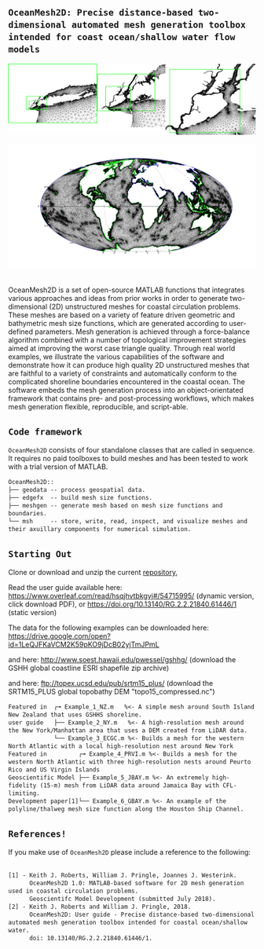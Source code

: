 ## `OceanMesh2D: Precise distance-based two-dimensional automated mesh generation toolbox intended for coast ocean/shallow water flow models`

<p align="center">
  <img src = "nesting.png"> &nbsp &nbsp &nbsp &nbsp
  <img src = "global.jpeg"> &nbsp &nbsp &nbsp &nbsp
</p>
OceanMesh2D is a set of open-source MATLAB functions that integrates various approaches and ideas from prior works in order to generate two-dimensional (2D) unstructured meshes for coastal circulation problems. These meshes are based on a variety of feature driven geometric and bathymetric mesh size functions, which are generated according to user-defined parameters. Mesh generation is achieved through a force-balance algorithm combined with a number of topological improvement strategies aimed at improving the worst case triangle quality. Through real world examples, we illustrate the various capabilities of the software and demonstrate how it can produce high quality 2D unstructured meshes that are faithful to a variety of constraints and automatically conform to the complicated shoreline boundaries encountered in the coastal ocean. The software embeds the mesh generation process into an object-orientated framework that contains pre- and post-processing workflows, which makes mesh generation flexible, reproducible, and script-able. 

## `Code framework` 
`OceanMesh2D`  consists of four standalone classes that are called in sequence. It requires no paid toolboxes to build meshes and has been tested to work with a trial version of MATLAB.

    OceanMesh2D::
    ├── geodata -- process geospatial data.
    ├── edgefx  -- build mesh size functions.
    ├── meshgen -- generate mesh based on mesh size functions and boundaries.
    └── msh     -- store, write, read, inspect, and visualize meshes and their axuillary components for numerical simulation.

## `Starting Out`

Clone or download and unzip the current <a href="https://github.com/CHLNDDEV/OceanMesh2D/archive/master.zip">repository</a>, 

Read the user guide available here:
https://www.overleaf.com/read/hsqjhvtbkgvj#/54715995/ (dynamic version, click download PDF), or https://doi.org/10.13140/RG.2.2.21840.61446/1 (static version)

The data for the following examples can be downloaded here: 
 https://drive.google.com/open?id=1LeQJFKaVCM2K59pKO9jDcB02yjTmJPmL
 
and here: http://www.soest.hawaii.edu/pwessel/gshhg/ (download the GSHH global coastline ESRI shapefile zip archive)
 
and here: ftp://topex.ucsd.edu/pub/srtm15_plus/ (download the SRTM15_PLUS global topobathy DEM "topo15_compressed.nc")
```
Featured in  ┌╼ Example_1_NZ.m   %<- A simple mesh around South Island New Zealand that uses GSHHS shoreline. 
user guide   ├── Example_2_NY.m   %<- A high-resolution mesh around the New York/Manhattan area that uses a DEM created from LiDAR data.  
             └── Example_3_ECGC.m %<- Builds a mesh for the western North Atlantic with a local high-resolution nest around New York
Featured in         ┌╼ Example_4_PRVI.m %<- Builds a mesh for the western North Atlantic with three high-resolution nests around Peurto Rico and US Virgin Islands
Geoscientific Model ├── Example_5_JBAY.m %<- An extremely high-fidelity (15-m) mesh from LiDAR data around Jamaica Bay with CFL-limiting.
Development paper[1]└── Example_6_GBAY.m %<- An example of the polyline/thalweg mesh size function along the Houston Ship Channel. 

```

## `References!`

If you make use of `OceanMesh2D` please include a reference to the following:
```

[1] - Keith J. Roberts, William J. Pringle, Joannes J. Westerink. 
      OceanMesh2D 1.0: MATLAB-based software for 2D mesh generation used in coastal circulation problems. 
      Geoscientifc Model Development (submitted July 2018). 
[2] - Keith J. Roberts and William J. Pringle, 2018. 
      OceanMesh2D: User guide - Precise distance-based two-dimensional automated mesh generation toolbox intended for coastal ocean/shallow water. 
      doi: 10.13140/RG.2.2.21840.61446/1.       
```


